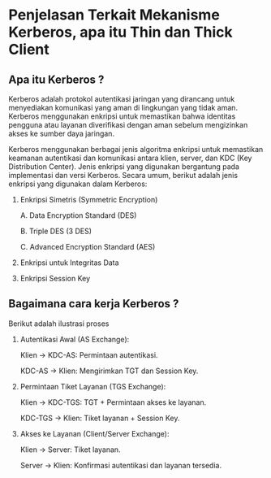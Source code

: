 # Penjelasan Terkait Mekanisme Kerberos, apa itu Thin dan Thick Client



## Apa itu Kerberos ?

Kerberos adalah protokol autentikasi jaringan yang dirancang untuk menyediakan komunikasi yang aman di lingkungan yang tidak aman. Kerberos menggunakan enkripsi untuk memastikan bahwa identitas pengguna atau layanan diverifikasi dengan aman sebelum mengizinkan akses ke sumber daya jaringan.


Kerberos menggunakan berbagai jenis algoritma enkripsi untuk memastikan keamanan autentikasi dan komunikasi antara klien, server, dan KDC (Key Distribution Center). Jenis enkripsi yang digunakan bergantung pada implementasi dan versi Kerberos. Secara umum, berikut adalah jenis enkripsi yang digunakan dalam Kerberos:


  1. Enkripsi Simetris (Symmetric Encryption)

       A. Data Encryption Standard (DES)

       B. Triple DES (3 DES)

       C. Advanced Encryption Standard (AES)

  3. Enkripsi untuk Integritas Data

  4. Enkripsi Session Key



## Bagaimana cara kerja Kerberos ?

Berikut adalah ilustrasi proses 

  1. Autentikasi Awal (AS Exchange):

      Klien → KDC-AS: Permintaan autentikasi.
     
      KDC-AS → Klien: Mengirimkan TGT dan Session Key.

2. Permintaan Tiket Layanan (TGS Exchange):

      Klien → KDC-TGS: TGT + Permintaan akses ke layanan.
   
      KDC-TGS → Klien: Tiket layanan + Session Key.

   
3. Akses ke Layanan (Client/Server Exchange):

     Klien → Server: Tiket layanan.
   
     Server → Klien: Konfirmasi autentikasi dan layanan tersedia.



